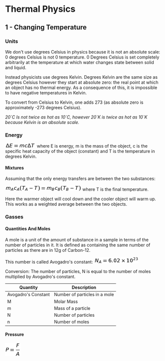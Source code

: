 # Thermal Physics

## 1 - Changing Temperature

### Units
We don't use degrees Celsius in physics because it is not an absolute scale: 0 degrees Celsius is not 0 temperature. 0 Degrees Celsius is set completely arbitrarily at the temperature at which water changes state between solid and liquid.

Instead physicists use degrees Kelvin. Degrees Kelvin are the same size as degrees Celsius however they start at absolute zero: the real point at which an object has no thermal energy. As a consequence of this, it is impossible to have negative temperatures in Kelvin.

To convert from Celsius to Kelvin, one adds 273 (as absolute zero is approximately -273 degrees Celsius).

*20\`C Is not twice as hot as 10\`C, however 20\`K is twice as hot as 10\`K because Kelvin is an absolute scale.*

### Energy
![](Equations/Thermal/Energy.png)  where E is energy, m is the mass of the object, c is the specific heat capacity of the object (constant) and T is the temperature in degrees Kelvin.

#### Mixtures
Assuming that the only energy transfers are between the two substances:

![](Equations/Thermal/mixtures.png) where T is the final temperature.

Here the warmer object will cool down and the cooler object will warm up. This works as a weighted average between the two objects.

### Gasses
#### Quantities And Moles

A mole is a unit of the amount of substance in a sample in terms of the number of particles in it. It is defined as containing the same number of particles as there are in 12g of Carbon-12.

This number is called Avogadro's constant: ![](Equations/Thermal/avagadroConstant.png)

Conversion:
The number of particles, N is equal to the number of moles multiplied by Avogadro's constant.

Quantity            | Description
--------------------|-------------------------------
Avogadro's Constant | Number of particles in a mole
M                   | Molar Mass
m                   | Mass of a particle
N                   | Number of particles
n                   | Number of moles

#### Pressure
![](Equations/Thermal/pressure.png)
